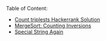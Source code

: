 Table of Content: 
- [Count triplests Hackerrank Solution](https://www.youtube.com/watch?v=tBFZMaWP0W8)
- [MergeSort: Counting Inversions](https://github.com/zunayeed/CompetitiveProgramming/blob/master/Merge%20Sort:Count%20Inversions.md)
- [Special String Again](https://github.com/zunayeed/Competitive-Programming/blob/master/Special%20String%20Again.md#special-srting-again)
